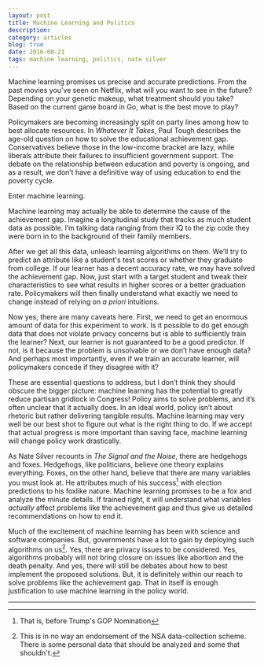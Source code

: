 ```yaml
---
layout: post
title: Machine Learning and Politics
description: 
category: articles
blog: true
date: 2016-08-21
tags: machine learning, politics, nate silver
---
```



Machine learning promises us precise and accurate predictions. From the past movies you’ve seen on Netflix, what will you want to see in the future? Depending on your genetic makeup, what treatment should you take? Based on the current game board in Go, what is the best move to play? 

Policymakers are becoming increasingly split on party lines among how to best allocate resources. In *Whatever It Takes*, Paul Tough describes the age-old question on how to solve the educational achievement gap. Conservatives believe those in the low-income bracket are lazy, while liberals attribute their failures to insufficient government support. The debate on the relationship between education and poverty is ongoing, and as a result, we don’t have a definitive way of using education to end the poverty cycle.

Enter machine learning. 

Machine learning may actually be able to determine the cause of the achievement gap. Imagine a longitudinal study that tracks as much student data as possible. I’m talking data ranging from their IQ to the zip code they were born in to the background of their family members. 

After we get all this data, unleash learning algorithms on them. We’ll try to predict an attribute like a student's test scores or whether they graduate from college. If our learner has a decent accuracy rate, we may have solved the achievement gap. Now, just start with a target student and tweak their characteristics to see what results in higher scores or a better graduation rate. Policymakers will then finally understand what exactly we need to change instead of relying on *a priori* intuitions.

Now yes, there are many caveats here. First, we need to get an enormous amount of data for this experiment to work. Is it possible to do get enough data that does not violate privacy concerns but is able to sufficiently train the learner? Next, our learner is not guaranteed to be a good predictor. If not, is it because the problem is unsolvable or we don’t have enough data? And perhaps most importantly, even if we train an accurate learner, will policymakers concede if they disagree with it?

These are essential questions to address, but I don’t think they should obscure the bigger picture: machine learning has the potential to greatly reduce partisan gridlock in Congress! Policy aims to solve problems, and it’s often unclear that it actually does. In an ideal world, policy isn’t about rhetoric but rather delivering tangible results. Machine learning may very well be our best shot to figure out what is the right thing to do. If we accept that actual progress is more important than saving face, machine learning will change policy work drastically.

As Nate Silver recounts in *The Signal and the Noise*, there are hedgehogs and foxes. Hedgehogs, like politicians, believe one theory explains everything. Foxes, on the other hand, believe that there are many variables you must look at. He attributes much of his success[^1] with election predictions to his foxlike nature. Machine learning promises to be a fox and analyze the minute details. If trained right, it will understand what variables *actually* affect problems like the achievement gap and thus give us detailed recommendations on how to end it.

Much of the excitement of machine learning has been with science and software companies. But, governments have a lot to gain by deploying such algorithms on us[^2]. Yes, there are privacy issues to be considered. Yes, algorithms probably will not bring closure on issues like abortion and the death penalty. And yes, there will still be debates about how to best implement the proposed solutions. But, it is definitely within our reach to solve problems like the achievement gap. That in itself is enough justification to use machine learning in the policy world.


---

[^1]: That is, before Trump's GOP Nomination

[^2]: This is in no way an endorsement of the NSA data-collection scheme. There is some personal data that should be analyzed and some that shouldn't.

